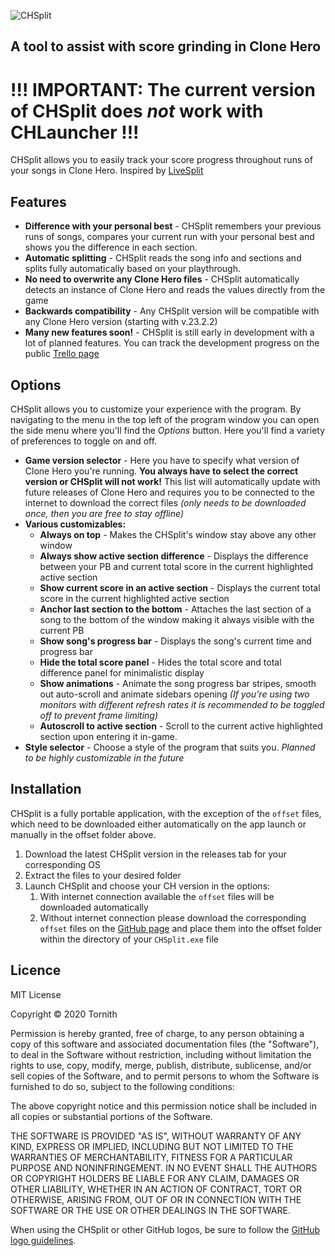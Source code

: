 ![CHSplit](https://github.com/Tornith/CHSplit/blob/master/public/chslogofull.png?raw=true)<br>
## A tool to assist with score grinding in Clone Hero

# !!! IMPORTANT: The current version of CHSplit does *not* work with CHLauncher !!!

CHSplit allows you to easily track your score progress throughout runs of your songs in Clone Hero. Inspired by [LiveSplit](https://livesplit.org/)  

## Features
* **Difference with your personal best** - CHSplit remembers your previous runs of songs, compares your current run with your personal best and shows you the difference in each section.
* **Automatic splitting** - CHSplit reads the song info and sections and splits fully automatically based on your playthrough.
* **No need to overwrite any Clone Hero files** - CHSplit automatically detects an instance of Clone Hero and reads the values directly from the game
* **Backwards compatibility** - Any CHSplit version will be compatible with any Clone Hero version (starting with v.23.2.2)
* **Many new features soon!** - CHSplit is still early in development with a lot of planned features. You can track the development progress on the public [Trello page](https://trello.com/b/bgwuqQQ4/chsplit)

## Options
CHSplit allows you to customize your experience with the program. By navigating to the menu in the top left of the program window you can open the side menu where you'll find the *Options* button. Here you'll find a variety of preferences to toggle on and off.
* **Game version selector** - Here you have to specify what version of Clone Hero you're running. **You always have to select the correct version or CHSplit will not work!** This list will automatically update with future releases of Clone Hero and requires you to be connected to the internet to download the correct files *(only needs to be downloaded once, then you are free to stay offline)*
* **Various customizables:**
    * **Always on top** - Makes the CHSplit's window stay above any other window
    * **Always show active section difference** - Displays the difference between your PB and current total score in the current highlighted active section
    * **Show current score in an active section** - Displays the current total score in the current highlighted active section
    * **Anchor last section to the bottom** - Attaches the last section of a song to the bottom of the window making it always visible with the current PB
    * **Show song's progress bar** - Displays the song's current time and progress bar
    * **Hide the total score panel** - Hides the total score and total difference panel for minimalistic display
    * **Show animations** - Animate the song progress bar stripes, smooth out auto-scroll and animate sidebars opening *(If you're using two monitors with different refresh rates it is recommended to be toggled off to prevent frame limiting)*
    * **Autoscroll to active section** - Scroll to the current active highlighted section upon entering it in-game.
* **Style selector** - Choose a style of the program that suits you. *Planned to be highly customizable in the future*

## Installation
CHSplit is a fully portable application, with the exception of the `offset` files, which need to be downloaded either automatically on the app launch or manually in the offset folder above.
1. Download the latest CHSplit version in the releases tab for your corresponding OS
1. Extract the files to your desired folder
1. Launch CHSplit and choose your CH version in the options:
    1. With internet connection available the `offset` files will be downloaded automatically
    1. Without internet connection please download the corresponding `offset` files on the [GitHub page](https://github.com/Tornith/CHSplit/tree/master/offsets) and place them into the offset folder within the directory of your `CHSplit.exe` file

## Licence
MIT License

Copyright &copy; 2020 Tornith

Permission is hereby granted, free of charge, to any person obtaining a copy
of this software and associated documentation files (the "Software"), to deal
in the Software without restriction, including without limitation the rights
to use, copy, modify, merge, publish, distribute, sublicense, and/or sell
copies of the Software, and to permit persons to whom the Software is
furnished to do so, subject to the following conditions:

The above copyright notice and this permission notice shall be included in all
copies or substantial portions of the Software.

THE SOFTWARE IS PROVIDED "AS IS", WITHOUT WARRANTY OF ANY KIND, EXPRESS OR
IMPLIED, INCLUDING BUT NOT LIMITED TO THE WARRANTIES OF MERCHANTABILITY,
FITNESS FOR A PARTICULAR PURPOSE AND NONINFRINGEMENT. IN NO EVENT SHALL THE
AUTHORS OR COPYRIGHT HOLDERS BE LIABLE FOR ANY CLAIM, DAMAGES OR OTHER
LIABILITY, WHETHER IN AN ACTION OF CONTRACT, TORT OR OTHERWISE, ARISING FROM,
OUT OF OR IN CONNECTION WITH THE SOFTWARE OR THE USE OR OTHER DEALINGS IN THE
SOFTWARE.

When using the CHSplit or other GitHub logos, be sure to follow the [GitHub logo guidelines](https://github.com/logos).